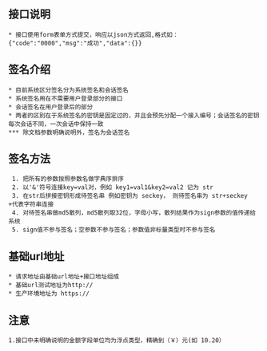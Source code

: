 ## 接口说明
    * 接口使用form表单方式提交，响应以json方式返回,格式如：{"code":"0000","msg":"成功","data":{}}
## 签名介绍
    * 目前系统区分签名分为系统签名和会话签名
    * 系统签名用在不需要用户登录部分的接口
    * 会话签名在用户登录后的部分
    * 两者的区别在于系统签名的密钥是固定过的，并且会预先分配一个接入编号；会话签名的密钥每次会话不同，一次会话中保持一致
    *** 除文档参数明确说明外，签名为会话签名
## 签名方法
     1. 把所有的参数按照参数名做字典序排序
     2. 以'&'符号连接key=val对，例如 key1=val1&key2=val2 记为 str
     3. 在str后拼接密钥形成待签名串 例如密钥为 seckey， 则待签名串为 str+seckey +代表字符串连接
     4. 对待签名串做md5散列，md5散列取32位，字母小写，散列结果作为sign参数的值传递给系统
     5. sign值不参与签名；空参数不参与签名；参数值非标量类型时不参与签名

## 基础url地址
    * 请求地址由基础url地址+接口地址组成
    * 基础url测试地址为http://
    * 生产环境地址为 https://

## 注意
	1.接口中未明确说明的金额字段单位均为浮点类型，精确到（￥）元(如 10.20）
